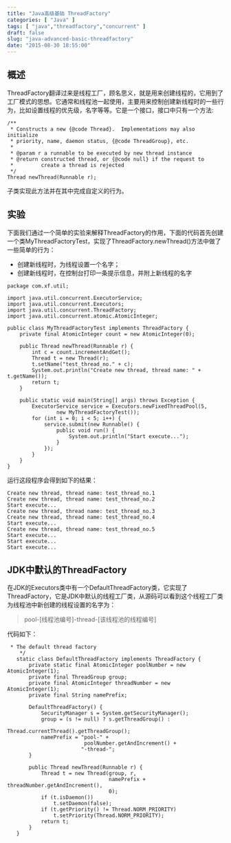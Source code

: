 ```yaml
---
title: "Java高级基础 ThreadFactory"
categories: [ "Java" ]
tags: [ "java","threadfactory","concurrent" ]
draft: false
slug: "java-advanced-basic-threadfactory"
date: "2015-08-30 18:55:00"
---
```


## 概述
ThreadFactory翻译过来是线程工厂，顾名思义，就是用来创建线程的，它用到了工厂模式的思想。它通常和线程池一起使用，主要用来控制创建新线程时的一些行为，比如设置线程的优先级，名字等等。它是一个接口，接口中只有一个方法:

    /**
     * Constructs a new {@code Thread}.  Implementations may also initialize
     * priority, name, daemon status, {@code ThreadGroup}, etc.
     *
     * @param r a runnable to be executed by new thread instance
     * @return constructed thread, or {@code null} if the request to
     *         create a thread is rejected
     */
    Thread newThread(Runnable r);

子类实现此方法并在其中完成自定义的行为。

## 实验
下面我们通过一个简单的实验来解释ThreadFactory的作用，下面的代码首先创建一个类MyThreadFactoryTest，实现了ThreadFactory.newThread()方法中做了一些简单的行为：

 - 创建新线程时，为线程设置一个名字；
 - 创建新线程时，在控制台打印一条提示信息，并附上新线程的名字


<!--more-->


    package com.xf.util;
    
    import java.util.concurrent.ExecutorService;
    import java.util.concurrent.Executors;
    import java.util.concurrent.ThreadFactory;
    import java.util.concurrent.atomic.AtomicInteger;
    
    public class MyThreadFactoryTest implements ThreadFactory {
    	private final AtomicInteger count = new AtomicInteger(0);
    
    	public Thread newThread(Runnable r) {
    		int c = count.incrementAndGet();
    		Thread t = new Thread(r);
    		t.setName("test_thread_no." + c);
    		System.out.println("Create new thread, thread name: " + t.getName());
    		return t;
    	}
    
    	public static void main(String[] args) throws Exception {
    		ExecutorService service = Executors.newFixedThreadPool(5,
    				new MyThreadFactoryTest());
    		for (int i = 0; i < 5; i++) {
    			service.submit(new Runnable() {
    				public void run() {
    					System.out.println("Start execute...");
    				}
    			});
    		}
    	}
    }

运行这段程序会得到如下的结果：

    Create new thread, thread name: test_thread_no.1
    Create new thread, thread name: test_thread_no.2
    Start execute...
    Create new thread, thread name: test_thread_no.3
    Create new thread, thread name: test_thread_no.4
    Start execute...
    Create new thread, thread name: test_thread_no.5
    Start execute...
    Start execute...
    Start execute...

## JDK中默认的ThreadFactory

在JDK的Executors类中有一个DefaultThreadFactory类，它实现了ThreadFactory，它是JDK中默认的线程工厂类，从源码可以看到这个线程工厂类为线程池中新创建的线程设置的名字为：

> pool-[线程池编号]-thread-[该线程池的线程编号]

代码如下：

     * The default thread factory
        */
       static class DefaultThreadFactory implements ThreadFactory {
           private static final AtomicInteger poolNumber = new AtomicInteger(1);
           private final ThreadGroup group;
           private final AtomicInteger threadNumber = new AtomicInteger(1);
           private final String namePrefix;
    
           DefaultThreadFactory() {
               SecurityManager s = System.getSecurityManager();
               group = (s != null) ? s.getThreadGroup() :
                                     Thread.currentThread().getThreadGroup();
               namePrefix = "pool-" +
                             poolNumber.getAndIncrement() +
                            "-thread-";
           }
    
           public Thread newThread(Runnable r) {
               Thread t = new Thread(group, r,
                                     namePrefix + threadNumber.getAndIncrement(),
                                     0);
               if (t.isDaemon())
                   t.setDaemon(false);
               if (t.getPriority() != Thread.NORM_PRIORITY)
                   t.setPriority(Thread.NORM_PRIORITY);
               return t;
           }
       }